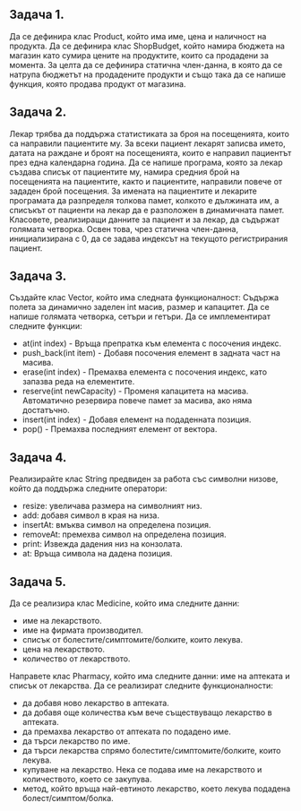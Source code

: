 ## Задача 1.
Да се дефинира клас Product, който има име, цена и наличност на продукта. Да се дефинира клас ShopBudget, който намира бюджета на магазин като сумира цените на продуктите, които са продадени за момента. За целта да се дефинира статична член-данна, в която да се натрупа бюджетът на продадените продукти и също така да се напише функция, която продава продукт от магазина.

## Задача 2.
Лекар трябва да поддържа статистиката за броя на посещенията, които са направили пациентите му.
За всеки пациент лекарят записва името, датата на раждане и броят на посещенията, които е направил пациентът
през една календарна година. Да се напише програма, която за лекар създава списък от пациентите му, намира средния 
брой на посещенията на пациентите, както и пациентите, направили повече от зададен брой посещения. За имената на 
пациентите и лекарите програмата да разпределя толкова памет, колкото е дължината им, а списъкът от пациенти на лекар да е
разположен в динамичната памет. Класовете, реализиращи данните за пациент и за лекар, да съдържат голямата четворка. 
Освен това, чрез статична член-данна, инициализирана с 0, да се задава индексът на текущото регистрирания пациент.

## Задача 3.
Създайте клас Vector, който има следната функционалност:
Съдържа полета за динамично заделен int масив, размер и капацитет.
Да се напише голямата четворка, сетъри и гетъри.
Да се имплементират следните функции:
- at(int index) - Връща препратка към елемента с посочения индекс.
- push_back(int item) - Добавя посочения елемент в задната част на масива.
- erase(int index) - Премахва елемента с посочения индекс, като запазва реда на елементите.
- reserve(int newCapacity) - Променя капацитета на масива. Автоматично резервира повече памет за масива, ако няма достатъчно.
- insert(int index) - Добавя елемент на подаденната позиция.
- pop() - Премахва последният елемент от вектора.

## Задача 4.
 Реализирайте клас String предвиден за работа със символни низове, който да поддържа следните оператори: 
- resize: увеличава размера на символният низ.
-	add: добавя символ в края на низа.
- insertAt: вмъква символ на определена позиция.
- removeAt: премехва символ на определена позиция.
- print: Извежда дадения низ на конзолата.
- at: Връща символа на дадена позиция.

## Задача 5.
Да се реализира клас Medicine, който има следните данни:
- име на лекарството.
- име на фирмата производител.
- списък от болестите/симптомите/болките, които лекува.
- цена на лекарството.
- количество от лекарството.

Направете клас Pharmacy, който има следните данни: име на аптеката и списък от лекарства.
Да се реализират следните функционалности:
- да добавя ново лекарство в аптеката.
- да добавя още количества към вече съществуващо лекарство в аптеката.
- да премахва лекарство от аптеката по подадено име.
- да търси лекарство по име.
- да търси лекарства спрямо болестите/симптомите/болките, които лекува.
- купуване на лекарство. Нека се подава име на лекарството и количеството, което се закупува.
- метод, който връща най-евтиното лекарство, което лекува подадена болест/симптом/болка.


